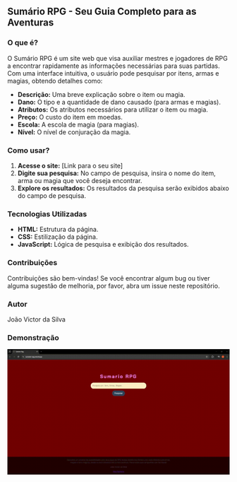 ## Sumário RPG - Seu Guia Completo para as Aventuras

### O que é?
O Sumário RPG é um site web que visa auxiliar mestres e jogadores de RPG a encontrar rapidamente as informações necessárias para suas partidas. Com uma interface intuitiva, o usuário pode pesquisar por itens, armas e magias, obtendo detalhes como:

* **Descrição:** Uma breve explicação sobre o item ou magia.
* **Dano:** O tipo e a quantidade de dano causado (para armas e magias).
* **Atributos:** Os atributos necessários para utilizar o item ou magia.
* **Preço:** O custo do item em moedas.
* **Escola:** A escola de magia (para magias).
* **Nível:** O nível de conjuração da magia.

### Como usar?
1. **Acesse o site:** [Link para o seu site]
2. **Digite sua pesquisa:** No campo de pesquisa, insira o nome do item, arma ou magia que você deseja encontrar.
3. **Explore os resultados:** Os resultados da pesquisa serão exibidos abaixo do campo de pesquisa.

### Tecnologias Utilizadas
* **HTML:** Estrutura da página.
* **CSS:** Estilização da página.
* **JavaScript:** Lógica de pesquisa e exibição dos resultados.

### Contribuições
Contribuições são bem-vindas! Se você encontrar algum bug ou tiver alguma sugestão de melhoria, por favor, abra um issue neste repositório.

### Autor
João Victor da Silva

### Demonstração
![Demonstração](https://github.com/Joao-victor-da-silva/SumarioRpg/blob/main/2024-09-08-19-15-46.gif)


